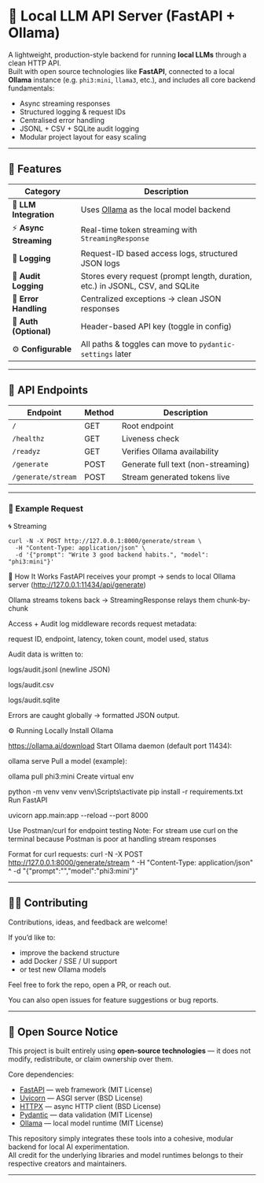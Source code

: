 # 🧩 Local LLM API Server (FastAPI + Ollama)

A lightweight, production-style backend for running **local LLMs** through a clean HTTP API.  
Built with open source technologies like **FastAPI**, connected to a local **Ollama** instance (e.g. `phi3:mini`, `llama3`, etc.), and includes all core backend fundamentals:
- Async streaming responses
- Structured logging & request IDs
- Centralised error handling
- JSONL + CSV + SQLite audit logging
- Modular project layout for easy scaling

---

## 🚀 Features

| Category | Description |
|-----------|-------------|
| 🧠 **LLM Integration** | Uses [Ollama](https://ollama.ai) as the local model backend |
| ⚡ **Async Streaming** | Real-time token streaming with `StreamingResponse` |
| 📜 **Logging** | Request-ID based access logs, structured JSON logs |
| 💾 **Audit Logging** | Stores every request (prompt length, duration, etc.) in JSONL, CSV, and SQLite |
| 🧩 **Error Handling** | Centralized exceptions → clean JSON responses |
| 🔐 **Auth (Optional)** | Header-based API key (toggle in config) |
| ⚙️ **Configurable** | All paths & toggles can move to `pydantic-settings` later |

---
## 🧩 API Endpoints

| Endpoint | Method | Description |
|-----------|---------|-------------|
| `/` | GET | Root endpoint |
| `/healthz` | GET | Liveness check |
| `/readyz` | GET | Verifies Ollama availability |
| `/generate` | POST | Generate full text (non-streaming) |
| `/generate/stream` | POST | Stream generated tokens live |

---

### 🔧 Example Request

🌀 Streaming
```
curl -N -X POST http://127.0.0.1:8000/generate/stream \
  -H "Content-Type: application/json" \
  -d '{"prompt": "Write 3 good backend habits.", "model": "phi3:mini"}'
```
🧠 How It Works
FastAPI receives your prompt → sends to local Ollama server (http://127.0.0.1:11434/api/generate)

Ollama streams tokens back → StreamingResponse relays them chunk-by-chunk

Access + Audit log middleware records request metadata:

request ID, endpoint, latency, token count, model used, status

Audit data is written to:

logs/audit.jsonl (newline JSON)

logs/audit.csv

logs/audit.sqlite

Errors are caught globally → formatted JSON output.

⚙️ Running Locally
Install Ollama


https://ollama.ai/download
Start Ollama daemon (default port 11434):


ollama serve
Pull a model (example):


ollama pull phi3:mini
Create virtual env

python -m venv venv
venv\Scripts\activate
pip install -r requirements.txt
Run FastAPI


uvicorn app.main:app --reload --port 8000

Use Postman/curl for endpoint testing
Note: For stream use curl on the terminal because Postman is poor at handling stream responses

Format for curl requests:
curl -N -X POST http://127.0.0.1:8000/generate/stream ^
  -H "Content-Type: application/json" ^
  -d "{\"prompt\":\"<prompt-here>\",\"model\":\"phi3:mini\"}"

---

## 🧑‍💻 Contributing
Contributions, ideas, and feedback are welcome!

If you’d like to:
- improve the backend structure
- add Docker / SSE / UI support
- or test new Ollama models

Feel free to fork the repo, open a PR, or reach out.

You can also open issues for feature suggestions or bug reports.

---

## 🧩 Open Source Notice

This project is built entirely using **open-source technologies** — it does not modify, redistribute, or claim ownership over them.

Core dependencies:
- [FastAPI](https://fastapi.tiangolo.com/) — web framework (MIT License)
- [Uvicorn](https://www.uvicorn.org/) — ASGI server (BSD License)
- [HTTPX](https://www.python-httpx.org/) — async HTTP client (BSD License)
- [Pydantic](https://docs.pydantic.dev/) — data validation (MIT License)
- [Ollama](https://ollama.ai) — local model runtime (MIT License)

This repository simply integrates these tools into a cohesive, modular backend for local AI experimentation.  
All credit for the underlying libraries and model runtimes belongs to their respective creators and maintainers.

---
